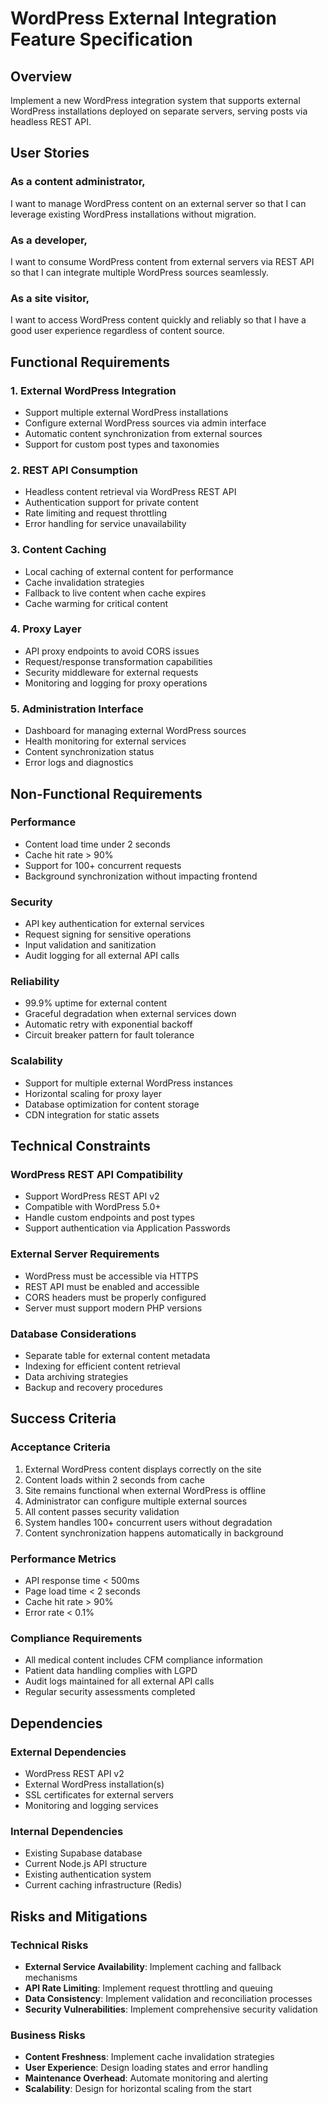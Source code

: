 # WordPress External Integration Feature Specification

## Overview

Implement a new WordPress integration system that supports external WordPress installations deployed on separate servers, serving posts via headless REST API.

## User Stories

### As a content administrator,
I want to manage WordPress content on an external server so that I can leverage existing WordPress installations without migration.

### As a developer,
I want to consume WordPress content from external servers via REST API so that I can integrate multiple WordPress sources seamlessly.

### As a site visitor,
I want to access WordPress content quickly and reliably so that I have a good user experience regardless of content source.

## Functional Requirements

### 1. External WordPress Integration
- Support multiple external WordPress installations
- Configure external WordPress sources via admin interface
- Automatic content synchronization from external sources
- Support for custom post types and taxonomies

### 2. REST API Consumption
- Headless content retrieval via WordPress REST API
- Authentication support for private content
- Rate limiting and request throttling
- Error handling for service unavailability

### 3. Content Caching
- Local caching of external content for performance
- Cache invalidation strategies
- Fallback to live content when cache expires
- Cache warming for critical content

### 4. Proxy Layer
- API proxy endpoints to avoid CORS issues
- Request/response transformation capabilities
- Security middleware for external requests
- Monitoring and logging for proxy operations

### 5. Administration Interface
- Dashboard for managing external WordPress sources
- Health monitoring for external services
- Content synchronization status
- Error logs and diagnostics

## Non-Functional Requirements

### Performance
- Content load time under 2 seconds
- Cache hit rate > 90%
- Support for 100+ concurrent requests
- Background synchronization without impacting frontend

### Security
- API key authentication for external services
- Request signing for sensitive operations
- Input validation and sanitization
- Audit logging for all external API calls

### Reliability
- 99.9% uptime for external content
- Graceful degradation when external services down
- Automatic retry with exponential backoff
- Circuit breaker pattern for fault tolerance

### Scalability
- Support for multiple external WordPress instances
- Horizontal scaling for proxy layer
- Database optimization for content storage
- CDN integration for static assets

## Technical Constraints

### WordPress REST API Compatibility
- Support WordPress REST API v2
- Compatible with WordPress 5.0+
- Handle custom endpoints and post types
- Support authentication via Application Passwords

### External Server Requirements
- WordPress must be accessible via HTTPS
- REST API must be enabled and accessible
- CORS headers must be properly configured
- Server must support modern PHP versions

### Database Considerations
- Separate table for external content metadata
- Indexing for efficient content retrieval
- Data archiving strategies
- Backup and recovery procedures

## Success Criteria

### Acceptance Criteria
1. External WordPress content displays correctly on the site
2. Content loads within 2 seconds from cache
3. Site remains functional when external WordPress is offline
4. Administrator can configure multiple external sources
5. All content passes security validation
6. System handles 100+ concurrent users without degradation
7. Content synchronization happens automatically in background

### Performance Metrics
- API response time < 500ms
- Page load time < 2 seconds
- Cache hit rate > 90%
- Error rate < 0.1%

### Compliance Requirements
- All medical content includes CFM compliance information
- Patient data handling complies with LGPD
- Audit logs maintained for all external API calls
- Regular security assessments completed

## Dependencies

### External Dependencies
- WordPress REST API v2
- External WordPress installation(s)
- SSL certificates for external servers
- Monitoring and logging services

### Internal Dependencies
- Existing Supabase database
- Current Node.js API structure
- Existing authentication system
- Current caching infrastructure (Redis)

## Risks and Mitigations

### Technical Risks
- **External Service Availability**: Implement caching and fallback mechanisms
- **API Rate Limiting**: Implement request throttling and queuing
- **Data Consistency**: Implement validation and reconciliation processes
- **Security Vulnerabilities**: Implement comprehensive security validation

### Business Risks
- **Content Freshness**: Implement cache invalidation strategies
- **User Experience**: Design loading states and error handling
- **Maintenance Overhead**: Automate monitoring and alerting
- **Scalability**: Design for horizontal scaling from the start